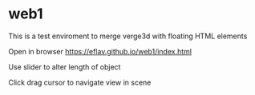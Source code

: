 # web1
<p>This is a test enviroment to merge verge3d with floating HTML elements</p>
<p>Open in browser <a href="https://eflav.github.io/web1/index.html">https://eflav.github.io/web1/index.html</a></p>
<p>Use slider to alter length of object</p>
<p>Click drag cursor to navigate view in scene</p>
